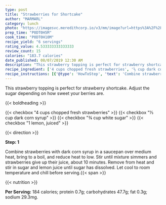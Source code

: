 ```yaml
---
type: post
title: "Strawberries for Shortcake"
author: "MARMARL"
category: lunch
photo: "https://imagesvc.meredithcorp.io/v3/mm/image?url=https%3A%2F%2Fimages.media-allrecipes.com%2Fuserphotos%2F2258171.jpg"
prep_time: "P0DT0H5M"
cook_time: "P0DT0H10M"
recipe_yield: "6 servings"
rating_value: 4.533333333333333
review_count: 15
calories: "183.7 calories"
date_published: 08/07/2019 12:30 AM
description: "This strawberry topping is perfect for strawberry shortcake. Adjust the sugar depending on how sweet your berries are."
recipe_ingredient: ['4 cups chopped fresh strawberries', '⅓ cup dark corn syrup', '¾ cup white sugar', '1 lemon, juiced']
recipe_instructions: [{'@type': 'HowToStep', 'text': 'Combine strawberries with dark corn syrup in a saucepan over medium heat, bring to a boil, and reduce heat to low. Stir until mixture simmers and strawberries give up their juice, about 10 minutes. Remove from heat and stir in sugar and lemon juice until sugar has dissolved. Let cool to room temperature and chill before serving.\n'}]
---
```


This strawberry topping is perfect for strawberry shortcake. Adjust the sugar depending on how sweet your berries are. 

{{< boldheading >}}

{{< checkbox "4 cups chopped fresh strawberries" >}}
{{< checkbox "⅓ cup dark corn syrup" >}}
{{< checkbox "¾ cup white sugar" >}}
{{< checkbox "1  lemon, juiced" >}}


{{< direction >}}

**Step: 1**

Combine strawberries with dark corn syrup in a saucepan over medium heat, bring to a boil, and reduce heat to low. Stir until mixture simmers and strawberries give up their juice, about 10 minutes. Remove from heat and stir in sugar and lemon juice until sugar has dissolved. Let cool to room temperature and chill before serving.{{< span >}}

{{< nutrition >}}

**Per Serving:** 184 calories; protein 0.7g; carbohydrates 47.7g; fat 0.3g; sodium 29.3mg.
